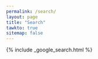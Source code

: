 ```yaml
---
permalink: /search/
layout: page
title: "Search"
tawkto: true
sitemap: false
---
```


{% include _google_search.html %}
